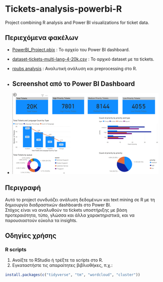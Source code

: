 # Tickets-analysis-powerbi-R

Project combining R analysis and Power BI visualizations for ticket data.

## Περιεχόμενα φακέλων

- [PowerBI_Project.pbix](./PowerBI_Project.pbix) : Το αρχείο του Power BI dashboard.
- [dataset-tickets-multi-lang-4-20k.csv](./dataset-tickets-multi-lang-4-20k.csv) : Το αρχικό dataset με τα tickets.
- [rpubs analysis](https://rpubs.com/StefanosMan/1332157) : Αναλυτική ανάλυση και preprocessing στο R.

- ## Screenshot από το Power BI Dashboard
- ![Power BI Dashboard](./powerbi_dashboard.png)





## Περιγραφή

Αυτό το project συνδυάζει ανάλυση δεδομένων και text mining σε R με τη δημιουργία διαδραστικών dashboards στο Power BI.  
Στόχος είναι να αναλυθούν τα tickets υποστήριξης με βάση προτεραιότητα, τύπο, γλώσσα και άλλα χαρακτηριστικά, και να παρουσιαστούν εύκολα τα insights.

## Οδηγίες χρήσης

### R scripts

1. Ανοίξτε το RStudio ή τρέξτε τα scripts στο R.
2. Εγκαταστήστε τις απαραίτητες βιβλιοθήκες, π.χ.:

```r
install.packages(c("tidyverse", "tm", "wordcloud", "cluster"))

